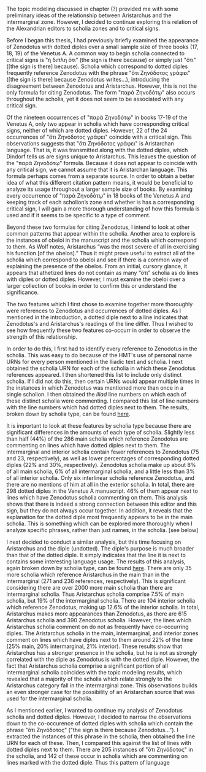 The topic modeling discussed in chapter (?) provided me with some preliminary ideas of the relationship between Aristarchus and the intermarginal zone. However, I decided to continue exploring this relation of the Alexandrian editors to scholia zones and to critical signs. 

Before I began this thesis, I had previously briefly examined the appearance of Zenodotus with dotted diples over a small sample size of three books (17, 18, 19) of the Venetus A. A common way to begin scholia connected to critical signs is “ἡ διπλη ὅτι” (the sign is there because) or simply just "ὅτι" ([the sign is there] because). Scholia which correspond to dotted diples frequently reference Zenodotus with the phrase "ὅτι Ζηνόδοτος γράφει” ([the sign is there] because Zenodotus writes...), introducing the disagreement between Zenodotus and Aristarchus. However, this is not the only formula for citing Zenodotus. The form "παρά Ζηνοδότῳ" also occurs throughout the scholia, yet it does not seem to be associated with any critical sign.

Of the nineteen occurrences of "παρὰ Ζηνοδότῳ" in books 17-19 of the Venetus A, only two appear in scholia which have corresponding critical signs, neither of which are dotted diples. However, 22 of the 24 occurrences of "ὅτι Ζηνόδοτος γράφει" coincide with a critical sign. This observations suggests that "ὅτι Ζηνόδοτος γράφει" is Aristarchan language. That is, it was transmitted along with the dotted diples, which Dindorf tells us are signs unique to Aristarchus. This leaves the question of the "παρὰ Ζηνοδότῳ" formula. Because it does not appear to coincide with any critical sign, we cannot assume that it is Aristarchan language. This formula perhaps comes from a separate source. In order to obtain a better idea of what this different citation pattern means, it would be beneficial to analyze its usage throughout a larger sample size of books. By examining every occurrence of "παρὰ Ζηνοδότῳ" in 18 books of the Venetus A and keeping track of each scholion’s zone and whether is has a corresponding critical sign, I will gain  a more thorough understanding of how this formula is used and if it seems to be specific to a type of comment.

Beyond these two formulas for citing Zenodotus, I intend to look at other common patterns that appear within the scholia. Another area to explore is the instances of obeloi in the manuscript and the scholia which correspond to them. As Wolf notes, Aristarchus “was the most severe of all in exercising his function [of the obelos].” Thus it might prove useful to extract all of the scholia which correspond to obeloi and see if there is a common way of explaining the presence of the obelos. From an initial, cursory glance, it appears that athetized lines do not contain as many “ὅτι” scholia as do lines with diples or dotted diples. However, I must examine the obeloi over a larger collection of books in order to confirm this or understand the significance.

The two features which I first chose to examine together more thoroughly were references to Zenodotus and occurrences of dotted diples. As I mentioned in the introduction, a dotted diple next to a line indicates that Zenodotus's and Aristarchus's readings of the line differ. Thus I wished to see how frequently these two features co-occurr in order to observe the strength of this relationship.

In order to do this, I first had to identify every reference to Zenodotus in the scholia. This was easy to do because of the HMT's use of personal name URNs for every person mentioned in the Iliadic text and scholia. I next obtained the scholia URN for each of the scholia in which these Zenodotus references appeared. I then shortened this list to include only distinct scholia. If I did not do this, then certain URNs would appear multiple times in the instances in which Zenodotus was mentioned more than once in a single scholion. I then obtained the *Iliad* line numbers on which each of these distinct scholia were commenting. I compared this list of line numbers with the line numbers which had dotted diples next to them. The results, broken down by scholia type, can be found [here](https://github.com/mwauke/seniorThesis/blob/master/data/zenodotusScholia.csv). 

It is important to look at these features by scholia type because there are significant differences in the amounts of each type of scholia. Slightly less than half (44%) of the 286 main scholia which reference Zenodotus are commenting on lines which have dotted diples next to them. The intermarginal and interior scholia contain fewer references to Zenodotus (75 and 23, respectively), as well as lower percentages of corresponding dotted diples (22% and 30%, respectively). Zenodotus scholia make up about 8% of all main scholia, 6% of all intermarginal scholia, and a little less than 3% of all interior scholia. Only six interlinear scholia reference Zenodotus, and there are no mentions of him at all in the exterior scholia. In total, there are 298 dotted diples in the Venetus A manuscript. 46% of them appear next to lines which have Zenodotus scholia commenting on them. This analysis shows that there is indeed a strong connection between this editor and this sign, but they do not always occur together. In addition, it reveals that the explanation for the dotted diple most frequently appears to be in the main scholia. This is something which can be explored more thoroughly when I analyze specific phrases, rather than just names, in the scholia. [see below]

I next decided to conduct a similar analysis, but this time focusing on Aristarchus and the diple (undotted). The diple's purpose is much broader than that of the dotted diple. It simply indicates that the line it is next to contains some interesting language usage. The results of this analysis, again broken down by scholia type, can be found [here](https://github.com/mwauke/seniorThesis/blob/master/data/AristarchusScholia.csv). There are only 35 more scholia which reference Aristarchus in the main than in the intermarginal (271 and 236 references, respectively). This is significant considering there are over 2000 more main scholia than there are intermarginal scholia. Thus Aristarchus scholia comprise 7.5% of main scholia, but 19% of the intermarginal scholia. There are 104 interior scholia which reference Zenodotus, making up 12.6% of the interior scholia. In total, Aristarchus makes more appearances than Zenodotus, as there are 615 Aristarchus scholia and 390 Zenodotus scholia. However, the lines which Aristarchus scholia comment on do not as frequently have co-occurring diples. The Aristarchus scholia in the main, intermarginal, and interior zones comment on lines which have diples next to them around 22% of the time (25% main, 20% intermarginal, 21% interior). These results show that Aristarchus has a stronger presence in the scholia, but he is not as strongly correlated with the diple as Zenodotus is with the dotted diple. However, the fact that Aristarchus scholia comprise a significant portion of all intermarginal scholia coincides with the topic modeling results, which revealed that a majority of the scholia which relate strongly to the Aristarchus category fall in the intermarginal zone. This observations builds an even stronger case for the possibility of an Aristarchan source that was used for the intermarginal scholia. 

As I mentioned earlier, I wanted to continue my analysis of Zenodotus scholia and dotted diples. However, I decided to narrow the observations down to the co-occurence of dotted diples with scholia which contain the phrase "ὅτι Ζηνόδοτος" ("the sign is there because Zenodotus..."). I extracted the instances of this phrase in the scholia, then obtained the line URN for each of these. Then, I compared this against the list of lines with dotted diples next to them. There are 205 instances of "ὅτι Ζηνόδοτος" in the scholia, and 142 of these occur in scholia which are commenting on lines marked with the dotted diple. Thus this pattern of language
